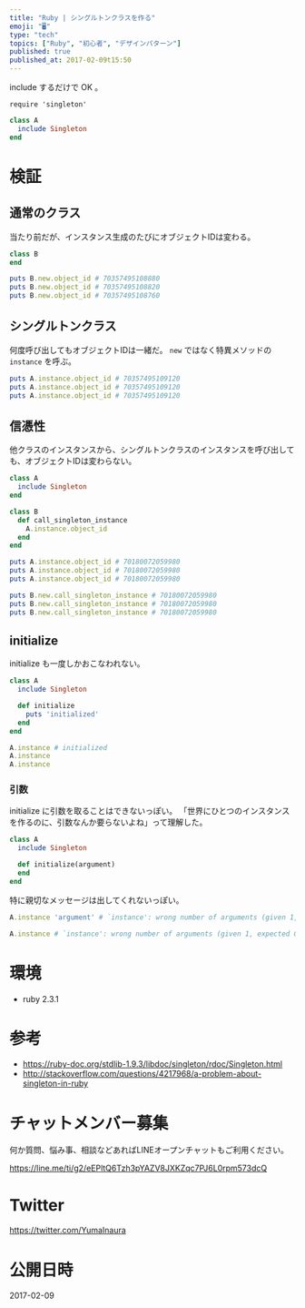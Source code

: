 ```yaml
---
title: "Ruby | シングルトンクラスを作る"
emoji: "🖥"
type: "tech"
topics: ["Ruby", "初心者", "デザインパターン"]
published: true
published_at: 2017-02-09t15:50
---
```


include するだけで OK 。

```ｒb
require 'singleton'
```

```rb
class A
  include Singleton
end
```


# 検証

## 通常のクラス

当たり前だが、インスタンス生成のたびにオブジェクトIDは変わる。

```rb
class B
end
```

```rb
puts B.new.object_id # 70357495108880
puts B.new.object_id # 70357495108820
puts B.new.object_id # 70357495108760
```

## シングルトンクラス

何度呼び出してもオブジェクトIDは一緒だ。
`new` ではなく特異メソッドの `instance` を呼ぶ。

```rb
puts A.instance.object_id # 70357495109120
puts A.instance.object_id # 70357495109120
puts A.instance.object_id # 70357495109120
```

## 信憑性

他クラスのインスタンスから、シングルトンクラスのインスタンスを呼び出しても、オブジェクトIDは変わらない。

```rb
class A
  include Singleton
end
```

```rb
class B
  def call_singleton_instance
    A.instance.object_id
  end
end
```

```rb
puts A.instance.object_id # 70180072059980
puts A.instance.object_id # 70180072059980
puts A.instance.object_id # 70180072059980

puts B.new.call_singleton_instance # 70180072059980
puts B.new.call_singleton_instance # 70180072059980
puts B.new.call_singleton_instance # 70180072059980
```

## initialize

initialize も一度しかおこなわれない。

```rb
class A
  include Singleton

  def initialize
    puts 'initialized'
  end
end
```

```rb
A.instance # initialized
A.instance
A.instance
```

### 引数

initialize に引数を取ることはできないっぽい。
「世界にひとつのインスタンスを作るのに、引数なんか要らないよね」って理解した。

```rb
class A
  include Singleton

  def initialize(argument)
  end
end
```

特に親切なメッセージは出してくれないっぽい。

```rb
A.instance 'argument' # `instance': wrong number of arguments (given 1, expected 0) (ArgumentError)

A.instance # `instance': wrong number of arguments (given 1, expected 0) (ArgumentError)
```

# 環境

- ruby 2.3.1

# 参考

- https://ruby-doc.org/stdlib-1.9.3/libdoc/singleton/rdoc/Singleton.html
- http://stackoverflow.com/questions/4217968/a-problem-about-singleton-in-ruby








<!-- Update From Qiita API -->

# チャットメンバー募集


何か質問、悩み事、相談などあればLINEオープンチャットもご利用ください。

https://line.me/ti/g2/eEPltQ6Tzh3pYAZV8JXKZqc7PJ6L0rpm573dcQ





# Twitter


https://twitter.com/YumaInaura


<!-- Update From Qiita API -->



# 公開日時

2017-02-09
